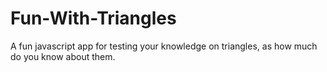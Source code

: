 # Fun-With-Triangles
 A fun javascript app for testing your knowledge on triangles, as how much do you know about them.
